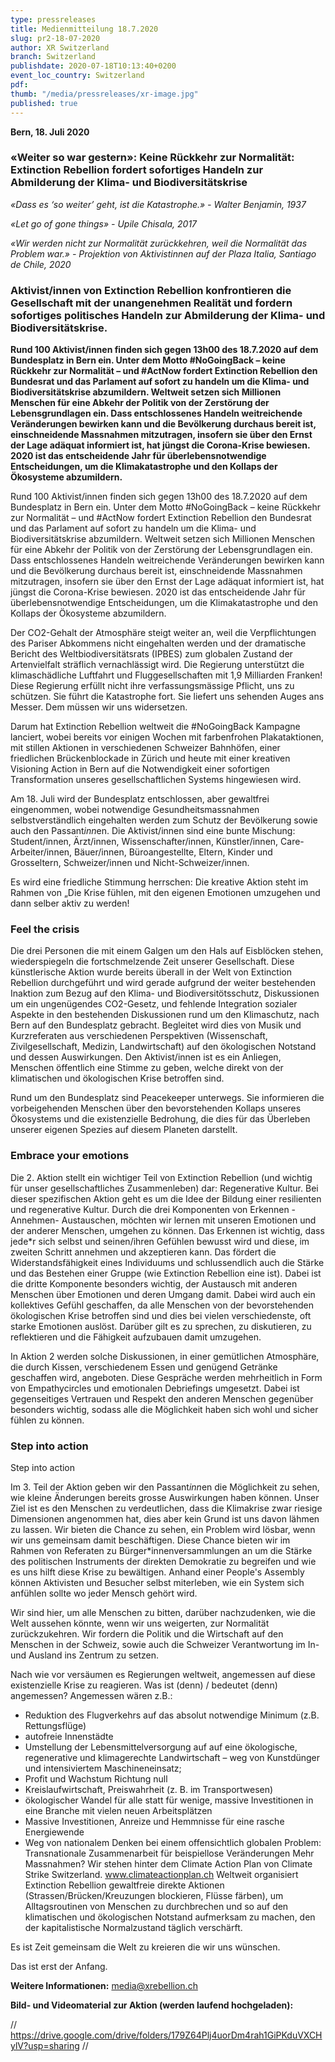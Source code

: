 ```yaml
---
type: pressreleases
title: Medienmitteilung 18.7.2020
slug: pr2-18-07-2020
author: XR Switzerland
branch: Switzerland
publishdate: 2020-07-18T10:13:40+0200
event_loc_country: Switzerland
pdf:
thumb: "/media/pressreleases/xr-image.jpg"
published: true
---
```

**Bern, 18. Juli 2020**

### «Weiter so war gestern»: Keine Rückkehr zur Normalität: Extinction Rebellion fordert sofortiges Handeln zur Abmilderung der Klima- und Biodiversitätskrise

*«Dass es ‘so weiter’ geht, ist die Katastrophe.» - Walter Benjamin, 1937*

*«Let go of gone things» - Upile Chisala, 2017*

*«Wir werden nicht zur Normalität zurückkehren, weil die Normalität das Problem war.» - Projektion von Aktivistinnen auf der Plaza Italia, Santiago de Chile, 2020*

### Aktivist/innen von Extinction Rebellion konfrontieren die Gesellschaft mit der unangenehmen Realität und fordern sofortiges politisches Handeln zur Abmilderung der Klima- und Biodiversitätskrise.

**Rund 100 Aktivist/innen finden sich gegen 13h00 des 18.7.2020 auf dem Bundesplatz in Bern ein. Unter dem Motto #NoGoingBack – keine Rückkehr zur Normalität – und #ActNow fordert Extinction Rebellion den Bundesrat und das Parlament auf sofort zu handeln um die Klima- und Biodiversitätskrise abzumildern. Weltweit setzen sich Millionen Menschen für eine Abkehr der Politik von der Zerstörung der Lebensgrundlagen ein. Dass entschlossenes Handeln weitreichende Veränderungen bewirken kann und die Bevölkerung durchaus bereit ist, einschneidende Massnahmen mitzutragen, insofern sie über den Ernst der Lage adäquat informiert ist, hat jüngst die Corona-Krise bewiesen. 2020 ist das entscheidende Jahr für überlebensnotwendige Entscheidungen, um die Klimakatastrophe und den Kollaps der Ökosysteme abzumildern.**

Rund 100 Aktivist/innen finden sich gegen 13h00 des 18.7.2020 auf dem Bundesplatz in Bern ein. Unter dem Motto #NoGoingBack – keine Rückkehr zur Normalität – und #ActNow fordert Extinction Rebellion den Bundesrat und das Parlament auf sofort zu handeln um die Klima- und Biodiversitätskrise abzumildern. Weltweit setzen sich Millionen Menschen für eine Abkehr der Politik von der Zerstörung der Lebensgrundlagen ein. Dass entschlossenes Handeln weitreichende Veränderungen bewirken kann und die Bevölkerung durchaus bereit ist, einschneidende Massnahmen mitzutragen, insofern sie über den Ernst der Lage adäquat informiert ist, hat jüngst die Corona-Krise bewiesen. 2020 ist das entscheidende Jahr für überlebensnotwendige Entscheidungen, um die Klimakatastrophe und den Kollaps der Ökosysteme abzumildern.

Der CO2-Gehalt der Atmosphäre steigt weiter an, weil die Verpflichtungen des Pariser Abkommens nicht eingehalten werden und der dramatische Bericht des Weltbiodiversitätsrats (IPBES) zum globalen Zustand der Artenvielfalt sträflich vernachlässigt wird. Die Regierung unterstützt die klimaschädliche Luftfahrt und Fluggesellschaften mit 1,9 Milliarden Franken! Diese Regierung erfüllt nicht ihre verfassungsmässige Pflicht, uns zu schützen. Sie führt die Katastrophe fort. Sie liefert uns sehenden Auges ans Messer. Dem müssen wir uns widersetzen.

Darum hat Extinction Rebellion weltweit die #NoGoingBack Kampagne lanciert, wobei bereits vor einigen Wochen mit farbenfrohen Plakataktionen, mit stillen Aktionen in verschiedenen Schweizer Bahnhöfen, einer friedlichen Brückenblockade in Zürich und heute mit einer kreativen Visioning Action in Bern  auf die Notwendigkeit einer sofortigen Transformation unseres gesellschaftlichen Systems hingewiesen wird.

Am 18. Juli wird der Bundesplatz entschlossen, aber gewaltfrei eingenommen, wobei notwendige Gesundheitsmassnahmen selbstverständlich eingehalten werden zum Schutz der Bevölkerung sowie auch den Passant*inn*en. Die Aktivist/innen sind eine bunte Mischung: Student/innen, Ärzt/innen, Wissenschafter/innen, Künstler/innen, Care-Arbeiter/innen, Bäuer/innen, Büroangestellte, Eltern, Kinder und Grosseltern, Schweizer/innen und Nicht-Schweizer/innen. 

Es wird eine friedliche Stimmung herrschen: Die kreative Aktion steht im Rahmen von „Die Krise fühlen, mit den eigenen Emotionen umzugehen und dann selber aktiv zu werden!

### Feel the crisis

Die drei Personen die mit einem Galgen um den Hals auf Eisblöcken stehen, wiederspiegeln die fortschmelzende Zeit unserer Gesellschaft. Diese künstlerische Aktion wurde bereits überall in der Welt von Extinction Rebellion durchgeführt und wird gerade aufgrund der weiter bestehenden Inaktion zum Bezug auf den Klima- und Biodiversitötsschutz, Diskussionen um ein ungenügendes CO2-Gesetz, und fehlende Integration sozialer Aspekte in den bestehenden Diskussionen rund um den Klimaschutz, nach Bern auf den Bundesplatz gebracht. 
Begleitet wird dies von Musik und Kurzreferaten aus verschiedenen Perspektiven (Wissenschaft, Zivilgesellschaft, Medizin, Landwirtschaft) auf den ökologischen Notstand und dessen Auswirkungen. Den Aktivist/innen ist es ein Anliegen, Menschen öffentlich eine Stimme zu geben, welche direkt von der klimatischen und ökologischen Krise betroffen sind. 

Rund um den Bundesplatz sind Peacekeeper unterwegs. Sie informieren die vorbeigehenden Menschen über den bevorstehenden Kollaps unseres Ökosystems und die existenzielle Bedrohung, die dies für das Überleben unserer eigenen Spezies auf diesem Planeten darstellt. 

### Embrace your emotions

Die 2. Aktion stellt ein wichtiger Teil von Extinction Rebellion (und wichtig für unser gesellschaftliches Zusammenleben) dar: Regenerative Kultur. Bei dieser spezifischen Aktion geht es um die Idee der Bildung einer resilienten und regenerative Kultur. Durch die drei Komponenten von Erkennen - Annehmen- Austauschen, möchten wir lernen mit unseren Emotionen und der anderer Menschen, umgehen zu können. Das Erkennen ist wichtig, dass jede*r sich selbst und seinen/ihren Gefühlen bewusst wird und diese, im zweiten Schritt annehmen und akzeptieren kann. Das fördert die Widerstandsfähigkeit eines Individuums und schlussendlich auch die Stärke und das Bestehen einer Gruppe (wie Extinction Rebellion eine ist). Dabei ist die dritte Komponente besonders wichtig, der Austausch mit anderen Menschen über Emotionen und deren Umgang damit. Dabei wird auch ein kollektives Gefühl geschaffen, da alle Menschen von der bevorstehenden ökologischen Krise betroffen sind und dies bei vielen verschiedenste, oft starke Emotionen auslöst. Darüber gilt es zu sprechen, zu diskutieren, zu reflektieren und die Fähigkeit aufzubauen damit umzugehen.

In Aktion 2 werden solche Diskussionen, in einer gemütlichen Atmosphäre, die durch Kissen, verschiedenem Essen und genügend Getränke geschaffen wird, angeboten. Diese Gespräche werden mehrheitlich in Form von Empathycircles und emotionalen Debriefings umgesetzt. Dabei ist gegenseitiges Vertrauen und Respekt den anderen Menschen gegenüber besonders wichtig, sodass alle die Möglichkeit haben sich wohl und sicher fühlen zu können.

### Step into action

Step into action

Im 3. Teil der Aktion  geben wir den Passant*inn*en die Möglichkeit zu sehen, wie kleine Änderungen bereits grosse Auswirkungen haben können. Unser Ziel ist es den Menschen zu verdeutlichen, dass die Klimakrise zwar riesige Dimensionen angenommen hat, dies aber kein Grund ist uns davon lähmen zu lassen. Wir bieten die Chance zu sehen, ein Problem wird lösbar, wenn wir uns gemeinsam damit beschäftigen. Diese Chance bieten wir im Rahmen von Referaten zu Bürger*innenversammlungen an um die Stärke des politischen Instruments der direkten Demokratie zu begreifen und wie es uns hilft diese Krise zu bewältigen. Anhand einer People's Assembly können Aktivisten und Besucher selbst miterleben, wie ein System sich anfühlen sollte wo jeder Mensch gehört wird.

Wir sind hier, um alle Menschen zu bitten, darüber nachzudenken, wie die Welt aussehen könnte, wenn wir uns weigerten, zur Normalität zurückzukehren.
Wir fordern die Politik und die Wirtschaft auf den Menschen in der Schweiz, sowie auch die Schweizer Verantwortung im In- und Ausland ins Zentrum zu setzen.

Nach wie vor versäumen es Regierungen weltweit, angemessen auf diese existenzielle Krise zu reagieren.
Was ist (denn) / bedeutet (denn) angemessen? Angemessen wären z.B.:

* Reduktion des Flugverkehrs auf das absolut notwendige Minimum (z.B. Rettungsflüge)
* autofreie Innenstädte 
* Umstellung der Lebensmittelversorgung auf auf eine ökologische, regenerative und klimagerechte Landwirtschaft – weg von Kunstdünger und intensiviertem Maschineneinsatz; 
* Profit und Wachstum Richtung null
* Kreislaufwirtschaft, Preiswahrheit (z. B. im Transportwesen)
* ökologischer Wandel für alle statt für wenige, massive Investitionen in eine Branche mit vielen neuen Arbeitsplätzen
* Massive Investitionen, Anreize und Hemmnisse für eine rasche Energiewende
* Weg von nationalem Denken bei einem offensichtlich globalen Problem: Transnationale Zusammenarbeit für beispiellose Veränderungen
  Mehr Massnahmen? Wir stehen hinter dem Climate Action Plan von Climate Strike Switzerland. www.climateactionplan.ch
  Weltweit organisiert Extinction Rebellion gewaltfreie direkte Aktionen (Strassen/Brücken/Kreuzungen blockieren, Flüsse färben), um Alltagsroutinen von Menschen zu durchbrechen und so auf den klimatischen und ökologischen Notstand aufmerksam zu machen, den der kapitalistische Normalzustand täglich verschärft.

Es ist Zeit gemeinsam die Welt zu kreieren die wir uns wünschen. 

Das ist erst der Anfang.

**Weitere Informationen:** media@xrebellion.ch

**Bild- und Videomaterial zur Aktion (werden laufend hochgeladen):**

  // https://drive.google.com/drive/folders/179Z64Plj4uorDm4rah1GiPKduVXCHylV?usp=sharing //
